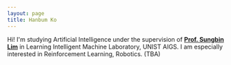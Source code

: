 ```yaml
---
layout: page
title: Hanbum Ko
---
```


Hi! I'm studying Artificial Intelligence under the supervision of [**Prof. Sungbin Lim**](https://sites.google.com/view/sungbin/) in Learning Intelligent Machine Laboratory, UNIST AIGS. I am especially interested in Reinforcement Learning, Robotics.
(TBA)

